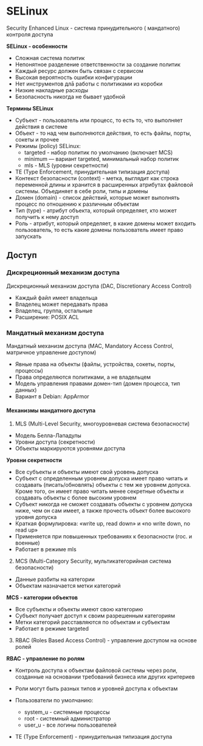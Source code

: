 # SELinux
Security Enhanced Linux - система принудительного ( мандатного) контроля доступа     

__SELinux - особенности__
- Сложная система политик
- Непонятное разделение ответственности за создание политик
- Каждый ресурс должен быть связан с сервисом
- Высокая вероятность ошибки конфигурации
- Нет инструментов длā работы с политиками из коробки
- Низкие накладные расходы
- Безопасность никогда не бывает удобной


__Термины SELinux__
- Субъект - пользователь или процесс, то есть то, что выполняет действия в системе
- Объект - то над чем выполняются действия, то есть файлы, порты, сокеты и прочее
- Режимы (policy) SELinux:
     - targeted - набор политик по умолчанию (включает MCS)
     - minimum — вариант targeted, минимальный набор политик
     - mls - MLS (уровни секретности)
- TE (Type Enforcement, принудительная типизация доступа)
- Контекст безопасности (context) - метка, выглядит как строка переменной длины и хранится в расширенных атрибутах файловой системы. Объединяет в себе роли, типы и домены
- Домен (domain) - список действий, которые может выполнять процесс по отношению к различным объектам
- Тип (type) - атрибут объекта, который определяет, кто может получитъ к нему доступ
- Роль - атрибут, который определяет, в какие домены может входить пользователь, то есть какие домены пользователь имеет право запускать

## Доступ
### Дискреционный механизм доступа
Дискреционный механизм доступа (DAC, Discretionary Access Control)
- Каждый файл имеет владельца
- Владелец может передавать права
- Владелец, группа, остальные
- Расширение: POSIX ACL

### Мандатный механизм доступа
Мандатный механизм доступа (MAC, Mandatory Access Control, матричное управление доступом)
- Явные права на объекты (файлы, устройства, сокеты, порты, процессы)
- Права определяются политиками, а не владельцем
- Модель управления правами домен-тип (домен процесса, тип данных)
- Вариант в Debian: AppArmor


#### Механизмы мандатного доступа
1. MLS (Multi-Level Security, многоуровневая система безопасности)
- Модель Белла-Лападулы
- Уровни доступа (секретности)
- Объекты маркируются уровнями доступа         

__Уровни секретности__ 
- Все субъекты и объекты имеют свой уровень допуска
- Субъект с определенным уровнем допуска имеет право читать и создавать (писать/обновлять) объекты с тем же уровнем допуска. Кроме того, он имеет право читать менее секретные объекты и создавать объекты с более высоким уровнем
- Субъект никогда не сможет создавать объекты с уровнем допуска ниже, чем он сам имеет, а также прочесть объект более высокого уровня допуска
- Краткая формулировка: «write up, read down» и «no write down, no read up»
- Применяется при повышенных требованиях к безопасности (гос. и военные)
- Работает в режиме mls


2. MCS (Multi-Category Security, мультикатегорийная система безопасности)
- Данные разбиты на категории
- Объектам назначается метки категорий

__MCS - категории объектов__
- Все субъекты и объекты имеют свою категорию
- Субъект получает доступ к своим разрешенным категориям
- Метки категорий расставляются по объектам и субъектам
- Работает в режиме targeted


3. RBAC (Roles Based Access Control) - управление доступом на основе ролей

__RBAC - управление по ролям__
- Контроль доступа к объектам файловой системы через роли, созданные на основании требований бизнеса или других критериев
- Роли могут быть разных типов и уровней доступа к объектам
- Пользователи по умолчанию:
   - system_u - системные процессы
   - root - системный администратор
   - user_u - все логины пользователей    

- TE (Type Enforcement) - принудительная типизация доступа 
